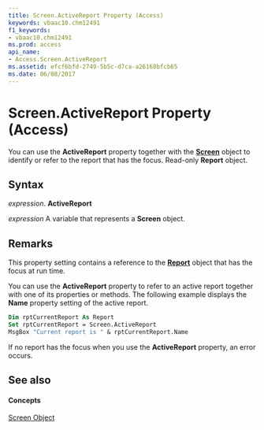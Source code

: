 ```yaml
---
title: Screen.ActiveReport Property (Access)
keywords: vbaac10.chm12491
f1_keywords:
- vbaac10.chm12491
ms.prod: access
api_name:
- Access.Screen.ActiveReport
ms.assetid: efcf6bfd-2749-5b5c-d7ca-a26168bfcb65
ms.date: 06/08/2017
---
```



# Screen.ActiveReport Property (Access)

You can use the  **ActiveReport** property together with the **[Screen](screen-object-access.md)** object to identify or refer to the report that has the focus. Read-only **Report** object.


## Syntax

 _expression_. **ActiveReport**

 _expression_ A variable that represents a **Screen** object.


## Remarks

This property setting contains a reference to the  **[Report](report-object-access.md)** object that has the focus at run time.

You can use the  **ActiveReport** property to refer to an active report together with one of its properties or methods. The following example displays the **Name** property setting of the active report.




```vb
Dim rptCurrentReport As Report 
Set rptCurrentReport = Screen.ActiveReport 
MsgBox "Current report is " & rptCurrentReport.Name
```

If no report has the focus when you use the  **ActiveReport** property, an error occurs.


## See also


#### Concepts


[Screen Object](screen-object-access.md)

